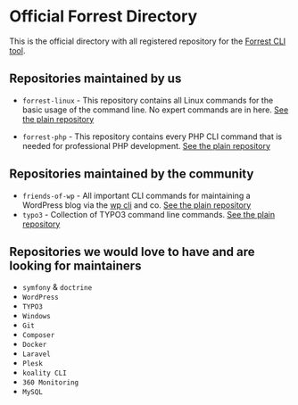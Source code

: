 # Official Forrest Directory

This is the official directory with all registered repository for the [Forrest CLI tool](https://github.com/startwind/forrest).

## Repositories maintained by us

- `forrest-linux` - This repository contains all Linux commands for the basic usage of the command line. No expert commands are in here. [See the plain repository](repositories/forrest-linux.yml)


- `forrest-php` - This repository contains every PHP CLI command that is needed for professional PHP development. [See the plain repository](repositories/forrest-php.yml)

## Repositories maintained by the community

- `friends-of-wp` - All important CLI commands for maintaining a WordPress blog via the [wp cli](https://wp-cli.org/) and co. [See the plain repository](https://github.com/friends-of-wp/forrest-wordpress-repository/blob/main/wp-cli.yml)
- `typo3` - Collection of TYPO3 command line commands. [See the plain repository](repositories/forrest-typo3.yml)


## Repositories we would love to have and are looking for maintainers

- `symfony` & `doctrine`
- `WordPress`
- `TYPO3`
- `Windows`
- `Git`
- `Composer`
- `Docker`
- `Laravel`
- `Plesk`
- `koality CLI`
- `360 Monitoring`
- `MySQL`
